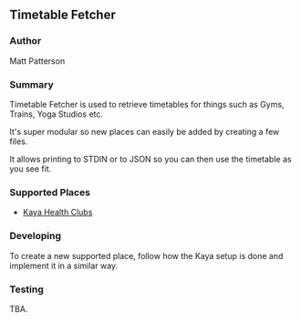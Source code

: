 ## Timetable Fetcher

### Author

Matt Patterson

### Summary

Timetable Fetcher is used to retrieve timetables for things such as Gyms, Trains, Yoga Studios etc.

It's super modular so new places can easily be added by creating a few files.

It allows printing to STDIN or to JSON so you can then use the timetable as you see fit.

### Supported Places

* [Kaya Health Clubs](https://kayahealthclubs.com.au/)

### Developing

To create a new supported place, follow how the Kaya setup is done and implement it in a similar way.

### Testing

TBA.
